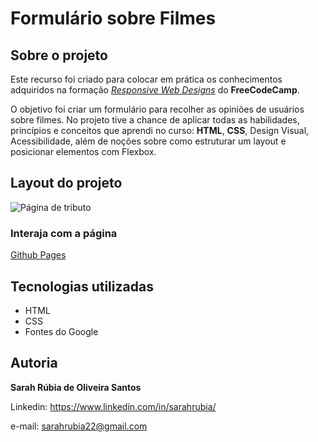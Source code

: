 # Formulário sobre Filmes

## Sobre o projeto

Este recurso foi criado para colocar em prática os conhecimentos adquiridos na formação [*Responsive Web Designs*](https://www.freecodecamp.org/learn/responsive-web-design/) do **FreeCodeCamp**.

O objetivo foi criar um formulário para recolher as opiniões de usuários sobre filmes. No projeto tive a chance de aplicar todas as habilidades, princípios e conceitos que aprendi no curso: **HTML**, **CSS**, Design Visual, Acessibilidade, além de noções sobre como estruturar um layout e posicionar elementos com Flexbox.

## Layout do projeto

![Página de tributo](link "Primeira parte da página")

### Interaja com a página

[Github Pages](https://sarahrubia.github.io/formulario-filmes/)

## Tecnologias utilizadas

- HTML
- CSS
- Fontes do Google

## Autoria

**Sarah Rúbia de Oliveira Santos**

Linkedin: https://www.linkedin.com/in/sarahrubia/ <br>

e-mail: sarahrubia22@gmail.com

